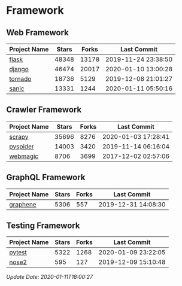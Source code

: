 # Framework

## Web Framework

| Project Name | Stars | Forks | Last Commit |
| ------------ | ----- | ----- | ----------- |
| [flask](https://github.com/pallets/flask) | 48348 | 13178 | 2019-11-24 23:38:50 |
| [django](https://github.com/django/django) | 46474 | 20017 | 2020-01-10 13:00:28 |
| [tornado](https://github.com/tornadoweb/tornado) | 18736 | 5129 | 2019-12-08 21:01:27 |
| [sanic](https://github.com/huge-success/sanic) | 13331 | 1244 | 2020-01-11 05:50:16 |

## Crawler Framework

| Project Name | Stars | Forks | Last Commit |
| ------------ | ----- | ----- | ----------- |
| [scrapy](https://github.com/scrapy/scrapy) | 35696 | 8276 | 2020-01-03 17:28:41 |
| [pyspider](https://github.com/binux/pyspider) | 14003 | 3420 | 2019-11-14 06:16:04 |
| [webmagic](https://github.com/code4craft/webmagic) | 8706 | 3699 | 2017-12-02 02:57:06 |

## GraphQL Framework

| Project Name | Stars | Forks | Last Commit |
| ------------ | ----- | ----- | ----------- |
| [graphene](https://github.com/graphql-python/graphene) | 5306 | 557 | 2019-12-31 14:08:30 |

## Testing Framework

| Project Name | Stars | Forks | Last Commit |
| ------------ | ----- | ----- | ----------- |
| [pytest](https://github.com/pytest-dev/pytest) | 5322 | 1268 | 2020-01-09 23:22:05 |
| [nose2](https://github.com/nose-devs/nose2) | 595 | 127 | 2019-12-09 15:10:48 |

*Update Date: 2020-01-11T18:00:27*